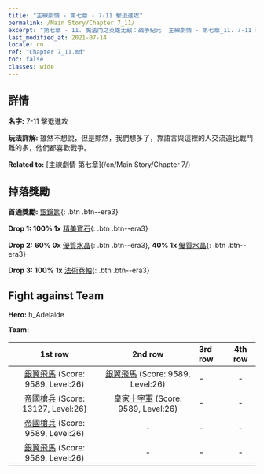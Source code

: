```yaml
---
title: "主線劇情 - 第七章 - 7-11 擊退進攻"
permalink: /Main Story/Chapter 7_11/
excerpt: "第七章 - 11. 魔法门之英雄无敌：战争纪元  主線劇情 - 第七章_11. 7-11 擊退進攻"
last_modified_at: 2021-07-14
locale: cn
ref: "Chapter 7_11.md"
toc: false
classes: wide
---
```


## 詳情

 **名字:** 7-11 擊退進攻

 **玩法詳解:** 雖然不想說，但是顯然，我們想多了，靠語言與這裡的人交流遠比戰鬥難的多，他們都喜歡戰爭。

 **Related to:** [主線劇情 第七章](/cn/Main Story/Chapter 7/)

## 掉落獎勵

 **首通獎勵:** [銀鑰匙](/cn/Items/con_693/){: .btn .btn--era3}

 **Drop 1:** **100% 1x** [精美寶石](/cn/Items/mat_23/){: .btn .btn--era3}

 **Drop 2:** **60% 0x** [優質水晶](/cn/Items/mat_17/){: .btn .btn--era3}, **40% 1x** [優質水晶](/cn/Items/mat_17/){: .btn .btn--era3}

 **Drop 3:** **100% 1x** [法術卷軸](/cn/Items/con_694/){: .btn .btn--era3}


## Fight against Team
 **Hero:** h_Adelaide

 **Team:**


  | 1st row | 2nd row | 3rd row | 4th row |
  |:----:|:----:|:----|:----:|
  | [銀翼飛馬](/cn/units/Pegasus/) (Score: 9589, Level:26)  | [銀翼飛馬](/cn/units/Pegasus/) (Score: 9589, Level:26)  | - | - |
  | [帝國槍兵](/cn/units/Pikeman/) (Score: 13127, Level:26)  | [皇家十字軍](/cn/units/Swordsman/) (Score: 9589, Level:26)  | - | - |
  | [帝國槍兵](/cn/units/Pikeman/) (Score: 9589, Level:26)  | - | - | - |
  | [銀翼飛馬](/cn/units/Pegasus/) (Score: 9589, Level:26)  | - | - | - |


